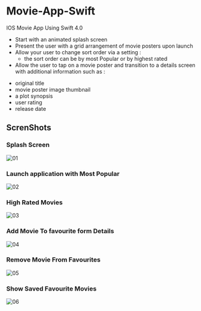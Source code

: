 # Movie-App-Swift
IOS Movie App Using Swift 4.0
- Start with an animated splash screen 
- Present the user with a grid arrangement of movie posters upon launch
- Allow your user to change sort order via a setting : 
  * the sort order can be by most Popular or by highest rated
- Allow the user to tap on a movie poster and transition to a details screen with additional information such as :
* original title
* movie poster image thumbnail
* a plot synopsis
* user rating
* release date
## ScrenShots
### Splash Screen
![01](https://user-images.githubusercontent.com/12870894/57984577-74b3d300-7a5d-11e9-95de-45d11f20ced1.png)
### Launch application with Most Popular
![02](https://user-images.githubusercontent.com/12870894/57984579-754c6980-7a5d-11e9-9164-ae40c36076b4.png)
### High Rated Movies
![03](https://user-images.githubusercontent.com/12870894/57984580-754c6980-7a5d-11e9-8443-cc06c8012186.png)
### Add Movie To favourite form Details
![04](https://user-images.githubusercontent.com/12870894/57984581-75e50000-7a5d-11e9-9bb2-743f0baa77d9.png)
### Remove Movie From Favourites
![05](https://user-images.githubusercontent.com/12870894/57984582-75e50000-7a5d-11e9-89d6-e336487542bb.png)
### Show  Saved Favourite Movies
![06](https://user-images.githubusercontent.com/12870894/57984669-674b1880-7a5e-11e9-9784-9c9cd2cc427f.png)

